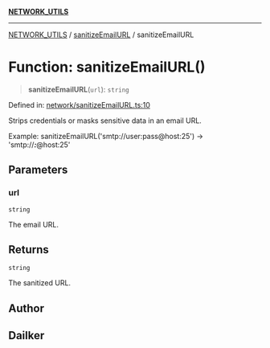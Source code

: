 [**NETWORK_UTILS**](../../README.md)

***

[NETWORK_UTILS](../../README.md) / [sanitizeEmailURL](../README.md) / sanitizeEmailURL

# Function: sanitizeEmailURL()

> **sanitizeEmailURL**(`url`): `string`

Defined in: [network/sanitizeEmailURL.ts:10](https://github.com/dailker/everyutil-js/blob/7799f3f003cb23f425be3f1c83c38483e2648188/src/network/sanitizeEmailURL.ts#L10)

Strips credentials or masks sensitive data in an email URL.

Example: sanitizeEmailURL('smtp://user:pass@host:25') → 'smtp://***:***@host:25'

## Parameters

### url

`string`

The email URL.

## Returns

`string`

The sanitized URL.

## Author

## Dailker
